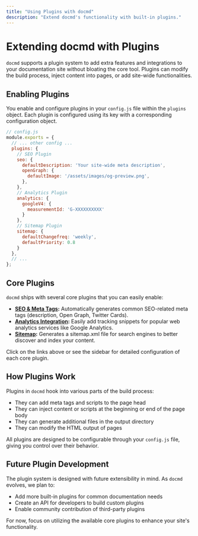 ```yaml
---
title: "Using Plugins with docmd"
description: "Extend docmd's functionality with built-in plugins."
---
```


# Extending docmd with Plugins

`docmd` supports a plugin system to add extra features and integrations to your documentation site without bloating the core tool. Plugins can modify the build process, inject content into pages, or add site-wide functionalities.

## Enabling Plugins

You enable and configure plugins in your `config.js` file within the `plugins` object. Each plugin is configured using its key with a corresponding configuration object.

```javascript
// config.js
module.exports = {
  // ... other config ...
  plugins: {
    // SEO Plugin
    seo: {
      defaultDescription: 'Your site-wide meta description',
      openGraph: {
        defaultImage: '/assets/images/og-preview.png',
      },
    },
    // Analytics Plugin
    analytics: {
      googleV4: {
        measurementId: 'G-XXXXXXXXXX'
      }
    },
    // Sitemap Plugin
    sitemap: {
      defaultChangefreq: 'weekly',
      defaultPriority: 0.8
    }
  },
  // ...
};
```

## Core Plugins

`docmd` ships with several core plugins that you can easily enable:

* **[SEO & Meta Tags](/plugins/seo/):** Automatically generates common SEO-related meta tags (description, Open Graph, Twitter Cards).
* **[Analytics Integration](/plugins/analytics/):** Easily add tracking snippets for popular web analytics services like Google Analytics.
* **[Sitemap](/plugins/sitemap/):** Generates a sitemap.xml file for search engines to better discover and index your content.

Click on the links above or see the sidebar for detailed configuration of each core plugin.

## How Plugins Work

Plugins in `docmd` hook into various parts of the build process:

* They can add meta tags and scripts to the page head
* They can inject content or scripts at the beginning or end of the page body
* They can generate additional files in the output directory
* They can modify the HTML output of pages

All plugins are designed to be configurable through your `config.js` file, giving you control over their behavior.

## Future Plugin Development

The plugin system is designed with future extensibility in mind. As `docmd` evolves, we plan to:

* Add more built-in plugins for common documentation needs
* Create an API for developers to build custom plugins
* Enable community contribution of third-party plugins

For now, focus on utilizing the available core plugins to enhance your site's functionality.